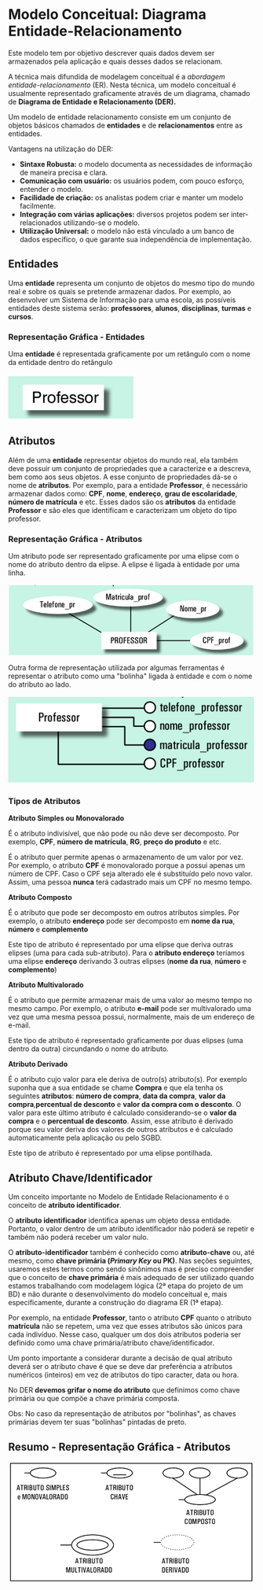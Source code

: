 # Modelo Conceitual: Diagrama Entidade-Relacionamento

Este modelo tem por objetivo descrever quais dados devem ser armazenados pela aplicação e quais desses dados se relacionam.

A técnica mais difundida de modelagem conceitual é a *abordagem entidade-relacionamento* (ER). Nesta técnica, um modelo conceitual é usualmente representado graficamente através de um diagrama, chamado de  <!-- 
**O Modelo de Entidade e Relacionamento utiliza uma representação gráfica chamada de
--> **Diagrama de Entidade e Relacionamento (DER).**

Um modelo de entidade relacionamento consiste em um conjunto de objetos básicos chamados de **entidades** e de **relacionamentos** entre as entidades.

Vantagens na utilização do DER:

* **Sintaxe Robusta:** o modelo documenta as necessidades de informação de maneira precisa e clara.
* **Comunicação com usuário:** os usuários podem, com pouco esforço, entender o modelo.
* **Facilidade de criação:** os analistas podem criar e manter um modelo facilmente.
* **Integração com várias aplicações:** diversos projetos podem ser inter-relacionados utilizando-se o modelo.
* **Utilização Universal:** o modelo não está vinculado a um banco de dados específico, o que garante sua independência de implementação.

## Entidades

Uma **entidade** representa um conjunto de objetos do mesmo tipo do mundo real e sobre os quais se pretende armazenar dados. Por exemplo, ao desenvolver um Sistema de Informação para uma escola, as possíveis entidades deste sistema serão: **professores**, **alunos**, **disciplinas**, **turmas** e **cursos**.

### Representação Gráfica - Entidades

Uma **entidade** é representada graficamente por um retângulo com o nome da entidade dentro do retângulo

![image](entidade.png)


## Atributos

Além de uma **entidade** representar objetos do mundo real, ela também deve possuir  um conjunto de propriedades que a caracterize e a descreva, bem como  aos seus objetos. A esse conjunto de propriedades dá-se o nome de **atributos**. Por exemplo, para a entidade **Professor**, é necessário armazenar dados como: **CPF**, **nome**, **endereço**, **grau de escolaridade**, **número de matrícula** e etc. Esses dados são os **atributos** da entidade **Professor** e são eles que identificam e caracterizam um objeto do tipo professor.

### Representação Gráfica - Atributos

Um atributo pode ser representado graficamente por uma elipse com o nome do atributo dentro da elipse. A elipse é ligada à entidade por uma linha.

![image](atributos1.png)

Outra forma de representação utilizada por algumas ferramentas é representar o atributo como uma "bolinha" ligada à entidade e com o nome do atributo ao lado.

![image](atributos2.png)

### Tipos de Atributos

<!--
Os atributos podem ainda ser divididos em 6 categorias:

* simples
* compostos
* monovalorados
* mutivalorados
* derivados
* nulo
-->

**Atributo Simples ou Monovalorado**

É o atributo indivisível, que não pode ou não deve ser decomposto. Por exemplo, **CPF**, **número de matrícula**, **RG**, **preço do produto** e etc.

<!--
**Atributo Monovalorado**
-->

É o atributo quer permite apenas o armazenamento de um valor por vez. Por exemplo, o atributo **CPF** é monovalorado porque a possui apenas um número de CPF. Caso o CPF seja alterado ele é substituído pelo novo valor. Assim, uma pessoa **nunca** terá cadastrado mais um CPF no mesmo tempo.

<!--
**Atributo nulo**

É o atributo que permite que seja inserido um valor nulo para ele. Valor nulo representa a inexistência de um valor, ou seja, significa que o usuário não precisa cadastrar um valor para o atributo e pode deixá-lo vazio.
-->

**Atributo Composto**

É o atributo que pode ser decomposto em outros atributos simples. Por exemplo, o atributo **endereço** pode ser decomposto em **nome da rua**, **número** e **complemento**


Este tipo de atributo é representado por uma elipse que deriva outras elipses (uma para cada sub-atributo). Para o **atributo endereço** teríamos uma elipse **endereço** derivando 3 outras elipses (**nome da rua**, **número** e **complemento**)

**Atributo Multivalorado**

É o atributo que permite armazenar mais de uma valor ao mesmo tempo no mesmo campo. Por exemplo, o atributo **e-mail** pode ser multivalorado uma vez que uma mesma pessoa possui, normalmente, mais de um endereço de e-mail.

Este tipo de atributo é representado graficamente por duas elipses (uma dentro da outra) circundando o nome do atributo.

**Atributo Derivado**

É o atributo cujo valor para ele deriva de outro(s) atributo(s). Por exemplo suponha que a sua entidade  se chame **Compra** e que ela tenha os seguintes **atributos**: **número de compra**, **data da compra**, **valor da compra**,**percentual de desconto** e **valor da compra com o desconto**. O valor para este último atributo é calculado considerando-se o **valor da compra** e o **percentual de desconto**. Assim, esse atributo é derivado porque seu valor deriva dos valores de outros atributos e é calculado automaticamente pela aplicação ou pelo SGBD.

Este tipo de atributo é representado por uma elipse  pontilhada.

## Atributo Chave/Identificador

Um conceito importante no Modelo de Entidade Relacionamento é o conceito de **atributo identificador**. 
<!--A **chave primária** (*Primary Key* ou **PK**) é  um atributo da entidade-->
O **atributo identificador** identifica apenas um objeto dessa entidade. Portanto, o valor dentro de um atributo identificador não poderá se repetir e também não poderá receber um valor nulo.

O **atributo-identificador** também é conhecido como **atributo-chave** ou, até mesmo, como **chave primária (*Primary Key* ou PK)**. Nas seções seguintes, usaremos estes termos como sendo sinônimos mas é preciso compreender que o conceito de **chave primária** é mais adequado de ser utilizado quando estamos trabalhando com modelagem lógica (2ª etapa do projeto de um BD) e não durante o desenvolvimento do modelo conceitual e, mais especificamente, durante a construção do diagrama ER (1ª etapa).

<!--
>> **identificador: ** conjunto de atributos e relacionamentos cujos valores distinguem uma ocorrência da entidade das demais
-->

Por exemplo, na entidade **Professor**, tanto o atributo **CPF** quanto o atributo **matrícula** não se repetem, uma vez que esses atributos são únicos para cada indivíduo. Nesse caso, qualquer um dos dois atributos poderia ser definido como uma chave primária/atributo chave/identificador.

Um ponto importante a considerar durante a decisão de qual atributo deverá ser o atributo chave é que se deve dar preferência a atributos numéricos (inteiros) em vez de atributos do tipo caracter, data ou hora. 

No DER **devemos grifar o nome do atributo** que definimos como chave primária ou que compõe a chave primária composta.

Obs: No caso da representação de atributos por "bolinhas", as chaves primárias devem ter suas "bolinhas" pintadas de preto.

<!--
### Tipos de Atributo-Chave/Chave Primária/Identificadores

Uma **chave** **primária** pode ser **simples** ou **composta**.

Uma **chave** **primária** **simples** é aquela que será **formada por apenas um atributo**.

Uma **chave** **primária** **composto** é **formada por dois ou mais atributos**. Por exemplo, imagine que tenhamos uma entidade chamada **Localização** e esta entidade tem os seguintes atributos: **nome da cidade**, **nome do estado** e **nome do país**. Cada um desses atributos sozinhos não pode ser chave primária porque eles se repetem.


|**nome_cidade**|**nome_estado**   |**nome_país**|
|---------------|------------------|------|
|Curitiba       |Paraná            |Brasil|
|Maringá        |Paraná            |Brasil|
|Campo Grande   |Mato Grosso do Sul|Brasil|
|Campo Grande   |Rio de Janeiro    |Brasil|


Como os atributos individualmente podem ser repetir, vamos tentar uma chave primária composta. Sabemos que no Brasil um estado não tem duas cidades como o mesmo nome.Sendo assim, poderíamos criar uma chave primária composta do **nome da cidade** mais o **nome do estado**, porque o valor para esses dois atributos juntos nunca vai se repetir. Nesse caso, o atributo **nome da cidade** não é uma chave primária, e sim **faz parte** da chave primária.
-->

## Resumo - Representação Gráfica - Atributos

![image](resumo.png)

<!--## Conteúdo complementar

[Slides](2introducao-er.pdf)-->
